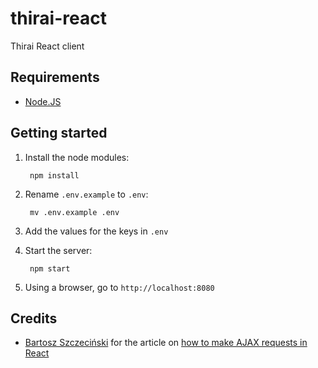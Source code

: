 # thirai-react

Thirai React client

## Requirements

- [Node.JS](https://nodejs.org)

## Getting started

1. Install the node modules:

        npm install

2. Rename `.env.example` to `.env`:

        mv .env.example .env

3. Add the values for the keys in `.env`

4. Start the server:

        npm start

5. Using a browser, go to `http://localhost:8080`

## Credits

- [Bartosz Szczeciński](https://twitter.com/btmpl) for the article on [how to make AJAX requests in React](https://medium.com/@baphemot/how-to-make-ajax-requests-in-react-a6a52bb5a8b1)
